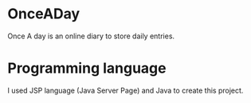 # OnceADay
Once A day is an online diary to store daily entries.

# Programming language
I used JSP language (Java Server Page) and Java to create this project.
